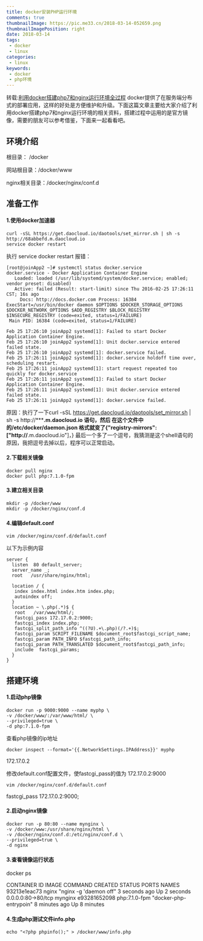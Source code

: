 ```yaml
---
title: docker安装PHP运行环境
comments: true
thumbnailImage: https://pic.me33.cn/2018-03-14-052659.png
thumbnailImagePosition: right
date: 2018-03-14
tags:
 - docker
 - linux
categories:
 - linux
keywords:
 - docker
 - php环境
---
```


转载:[利用docker搭建php7和nginx运行环境全过程](http://www.jb51.net/article/113296.htm)
docker提供了在服务端分布式的部署应用，这样的好处是方便维护和升级。下面这篇文章主要给大家介绍了利用docker搭建php7和nginx运行环境的相关资料，搭建过程中运用的是官方镜像，需要的朋友可以参考借鉴，下面来一起看看吧。

<!-- excerpt -->
<!-- toc -->

## 环境介绍

根目录： /docker

网站根目录：/docker/www

nginx相关目录：/docker/nginx/conf.d

## 准备工作

#### 1.使用docker加速器

```
curl -sSL https://get.daocloud.io/daotools/set_mirror.sh | sh -s http://68abbefd.m.daocloud.io
service docker restart
```

执行 service docker restart 报错：

```
[root@joinApp2 ~]# systemctl status docker.service
docker.service - Docker Application Container Engine
   Loaded: loaded (/usr/lib/systemd/system/docker.service; enabled; vendor preset: disabled)
   Active: failed (Result: start-limit) since Thu 2016-02-25 17:26:11 CST; 16s ago
     Docs: http://docs.docker.com Process: 16384 ExecStart=/usr/bin/docker daemon $OPTIONS $DOCKER_STORAGE_OPTIONS $DOCKER_NETWORK_OPTIONS $ADD_REGISTRY $BLOCK_REGISTRY $INSECURE_REGISTRY (code=exited, status=1/FAILURE)
 Main PID: 16384 (code=exited, status=1/FAILURE)

Feb 25 17:26:10 joinApp2 systemd[1]: Failed to start Docker Application Container Engine.
Feb 25 17:26:10 joinApp2 systemd[1]: Unit docker.service entered failed state.
Feb 25 17:26:10 joinApp2 systemd[1]: docker.service failed.
Feb 25 17:26:11 joinApp2 systemd[1]: docker.service holdoff time over, scheduling restart.
Feb 25 17:26:11 joinApp2 systemd[1]: start request repeated too quickly for docker.service
Feb 25 17:26:11 joinApp2 systemd[1]: Failed to start Docker Application Container Engine.
Feb 25 17:26:11 joinApp2 systemd[1]: Unit docker.service entered failed state.
Feb 25 17:26:11 joinApp2 systemd[1]: docker.service failed.

```

原因：执行了一下curl -sSL https://get.daocloud.io/daotools/set_mirror.sh | sh -s http://*******.m.daocloud.io 语句，然后 在这个文件中的/etc/docker/daemon.json 格式就变了{"registry-mirrors": ["http://****.m.daocloud.io"]，} 最后一个多了一个逗号，我猜测是这个shell语句的原因，我把逗号去掉以后，程序可以正常启动。

#### 2.下载相关镜像

```
docker pull nginx
docker pull php:7.1.0-fpm
```

#### 3.建立相关目录

```
mkdir -p /docker/www
mkdir -p /docker/nginx/conf.d
```

#### 4.编辑default.conf

```
vim /docker/nginx/conf.d/default.conf
```

以下为示例内容

```
server {
  listen  80 default_server;
  server_name _;
  root   /usr/share/nginx/html;

  location / {
   index index.html index.htm index.php;
   autoindex off;
  }
  location ~ \.php(.*)$ {
   root   /var/www/html/;
   fastcgi_pass 172.17.0.2:9000;
   fastcgi_index index.php;
   fastcgi_split_path_info ^((?U).+\.php)(/?.+)$;
   fastcgi_param SCRIPT_FILENAME $document_root$fastcgi_script_name;
   fastcgi_param PATH_INFO $fastcgi_path_info;
   fastcgi_param PATH_TRANSLATED $document_root$fastcgi_path_info;
   include  fastcgi_params;
  }
}
```

## 搭建环境
#### 1.启动php镜像

```
docker run -p 9000:9000 --name myphp \
-v /docker/www/:/var/www/html/ \
--privileged=true \
-d php:7.1.0-fpm
```

查看php镜像的ip地址

`docker inspect --format='{{.NetworkSettings.IPAddress}}' myphp`

172.17.0.2

修改default.conf配置文件，使fastcgi_pass的值为 172.17.0.2:9000

`vim /docker/nginx/conf.d/default.conf`

fastcgi_pass 172.17.0.2:9000;

#### 2.启动nginx镜像

```
docker run -p 80:80 --name mynginx \
-v /docker/www:/usr/share/nginx/html \
-v /docker/nginx/conf.d:/etc/nginx/conf.d \
--privileged=true \
-d nginx
```

#### 3.查看镜像运行状态
docker ps

CONTAINER ID  IMAGE    COMMAND     CREATED    STATUS    PORTS          NAMES
93213e1eac73  nginx    "nginx -g 'daemon off" 3 seconds ago  Up 2 seconds  0.0.0.0:80->80/tcp mynginx
e93281652098  php:7.1.0-fpm  "docker-php-entrypoin" 8 minutes ago  Up 8 minutes 

#### 4.生成php测试文件info.php

`echo "<?php phpinfo();" > /docker/www/info.php`
